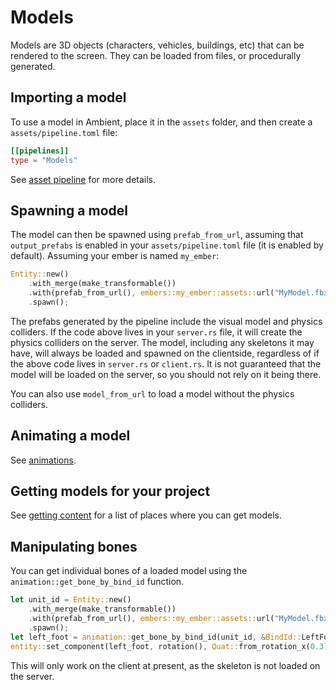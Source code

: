 # Models

Models are 3D objects (characters, vehicles, buildings, etc) that can be rendered to the screen. They can be loaded from files, or procedurally generated.

## Importing a model

To use a model in Ambient, place it in the `assets` folder, and then create a `assets/pipeline.toml` file:

```toml
[[pipelines]]
type = "Models"
```

See [asset pipeline](./asset_pipeline.md) for more details.

## Spawning a model

The model can then be spawned using `prefab_from_url`, assuming that `output_prefabs` is enabled in your `assets/pipeline.toml` file (it is enabled by default). Assuming your ember is named `my_ember`:

```rust
Entity::new()
    .with_merge(make_transformable())
    .with(prefab_from_url(), embers::my_ember::assets::url("MyModel.fbx"))
    .spawn();
```

The prefabs generated by the pipeline include the visual model and physics colliders.
If the code above lives in your `server.rs` file, it will create the physics colliders on the server.
The model, including any skeletons it may have, will always be loaded and spawned on the clientside, regardless of if the above code lives in `server.rs` or `client.rs`. It is not guaranteed that the model will be loaded on the server, so you should not rely on it being there.

You can also use `model_from_url` to load a model without the physics colliders.

## Animating a model

See [animations](./animations.md).

## Getting models for your project

See [getting content](./getting_content.md) for a list of places where you can get models.

## Manipulating bones

You can get individual bones of a loaded model using the `animation::get_bone_by_bind_id` function.

```rust
let unit_id = Entity::new()
    .with_merge(make_transformable())
    .with(prefab_from_url(), embers::my_ember::assets::url("MyModel.fbx"))
    .spawn();
let left_foot = animation::get_bone_by_bind_id(unit_id, &BindId::LeftFoot).unwrap();
entity::set_component(left_foot, rotation(), Quat::from_rotation_x(0.3));
```

This will only work on the client at present, as the skeleton is not loaded on the server.
